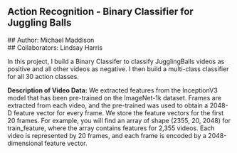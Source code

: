 ## Action Recognition - Binary Classifier for Juggling Balls

\## Author: Michael Maddison  
\## Collaborators: Lindsay Harris

In this project, I build a Binary Classifer to classify JugglingBalls videos as positive and all other videos as negative. I then build a multi-class classifier for all 30 action classes.

**Description of Video Data:** We extracted features from the InceptionV3 model that has been pre-trained on the ImageNet-1k dataset. Frames are extracted from each video, and the pre-trained was used to obtain a 2048-D feature vector for every frame. We store the feature vectors for the first 20 frames. For example, you will find an array of shape (2355, 20, 2048) for train_feature, where the array contains features for 2,355 videos. Each video is represented by 20 frames, and each frame is encoded by a 2048-dimensional feature vector.
